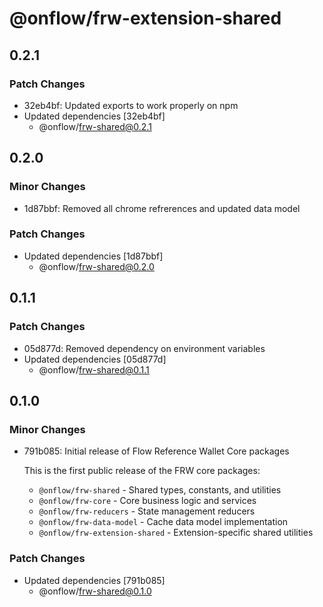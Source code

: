 # @onflow/frw-extension-shared

## 0.2.1

### Patch Changes

- 32eb4bf: Updated exports to work properly on npm
- Updated dependencies [32eb4bf]
  - @onflow/frw-shared@0.2.1

## 0.2.0

### Minor Changes

- 1d87bbf: Removed all chrome refrerences and updated data model

### Patch Changes

- Updated dependencies [1d87bbf]
  - @onflow/frw-shared@0.2.0

## 0.1.1

### Patch Changes

- 05d877d: Removed dependency on environment variables
- Updated dependencies [05d877d]
  - @onflow/frw-shared@0.1.1

## 0.1.0

### Minor Changes

- 791b085: Initial release of Flow Reference Wallet Core packages

  This is the first public release of the FRW core packages:
  - `@onflow/frw-shared` - Shared types, constants, and utilities
  - `@onflow/frw-core` - Core business logic and services
  - `@onflow/frw-reducers` - State management reducers
  - `@onflow/frw-data-model` - Cache data model implementation
  - `@onflow/frw-extension-shared` - Extension-specific shared utilities

### Patch Changes

- Updated dependencies [791b085]
  - @onflow/frw-shared@0.1.0
